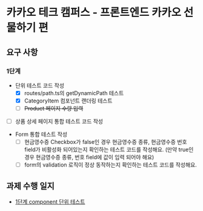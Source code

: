 # 카카오 테크 캠퍼스 - 프론트엔드 카카오 선물하기 편

## 요구 사항

### 1단계

- 단위 테스트 코드 작성
  - [x] routes/path.ts의 getDynamicPath 테스트
  - [x] CategoryItem 컴포넌트 랜더링 테스트
  - [ ] ~~Product 페이지 수량 입력~~
- [ ] 상품 상세 페이지 통합 테스트 코드 작성
- Form 통합 테스트 작성
  - [ ] 현금영수증 Checkbox가 false인 경우 현금영수증 종류, 현금영수증 번호 field가 비활성화 되어있는지 확인하는 테스트 코드를 작성해요. (만약 true인 경우 현금영수증 종류, 번호 field에 값이 입력 되어야 해요)
  - [ ] form의 validation 로직이 정상 동작하는지 확인하는 테스트 코드를 작성해요.

## 과제 수행 일지

- [1단계 component 단위 테스트](https://www.notion.so/Day-23-843b0831ee1047bdb5de976f0af9ee54?pvs=4#e1dd4544de544b4b80c15b32dd90702d)
